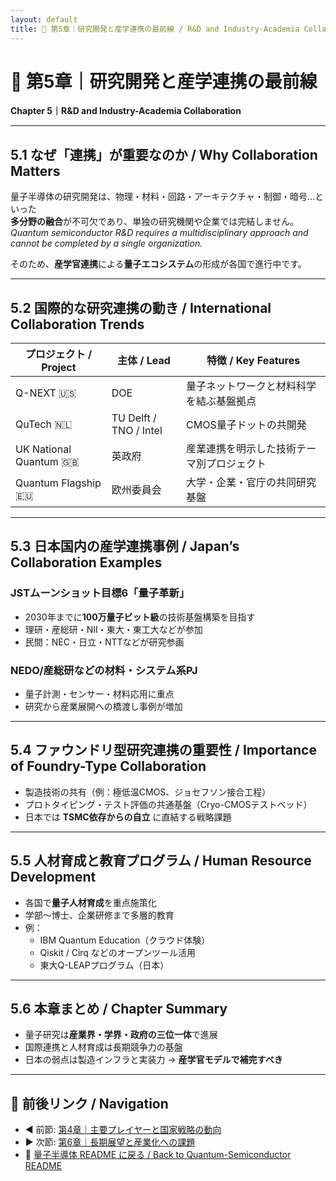 ```yaml
---
layout: default
title: 🤝 第5章｜研究開発と産学連携の最前線 / R&D and Industry-Academia Collaboration
---
```


# 🤝 **第5章｜研究開発と産学連携の最前線**  
**Chapter 5｜R&D and Industry-Academia Collaboration**

---

## 5.1 **なぜ「連携」が重要なのか / Why Collaboration Matters**

量子半導体の研究開発は、物理・材料・回路・アーキテクチャ・制御・暗号…といった  
**多分野の融合**が不可欠であり、単独の研究機関や企業では完結しません。  
_Quantum semiconductor R&D requires a multidisciplinary approach and cannot be completed by a single organization._

そのため、**産学官連携**による**量子エコシステム**の形成が各国で進行中です。

---

## 5.2 **国際的な研究連携の動き / International Collaboration Trends**

| **プロジェクト / Project** | **主体 / Lead** | **特徴 / Key Features** |
|----------------------------|-----------------|-------------------------|
| Q-NEXT 🇺🇸 | DOE | 量子ネットワークと材料科学を結ぶ基盤拠点 |
| QuTech 🇳🇱 | TU Delft / TNO / Intel | CMOS量子ドットの共開発 |
| UK National Quantum 🇬🇧 | 英政府 | 産業連携を明示した技術テーマ別プロジェクト |
| Quantum Flagship 🇪🇺 | 欧州委員会 | 大学・企業・官庁の共同研究基盤 |

---

## 5.3 **日本国内の産学連携事例 / Japan’s Collaboration Examples**

### JSTムーンショット目標6「量子革新」
- 2030年までに**100万量子ビット級**の技術基盤構築を目指す  
- 理研・産総研・NII・東大・東工大などが参加  
- 民間：NEC・日立・NTTなどが研究参画

### NEDO/産総研などの材料・システム系PJ
- 量子計測・センサー・材料応用に重点  
- 研究から産業展開への橋渡し事例が増加

---

## 5.4 **ファウンドリ型研究連携の重要性 / Importance of Foundry-Type Collaboration**

- 製造技術の共有（例：極低温CMOS、ジョセフソン接合工程）  
- プロトタイピング・テスト評価の共通基盤（Cryo-CMOSテストベッド）  
- 日本では **TSMC依存からの自立** に直結する戦略課題

---

## 5.5 **人材育成と教育プログラム / Human Resource Development**

- 各国で**量子人材育成**を重点施策化  
- 学部〜博士、企業研修まで多層的教育  
- 例：  
  - IBM Quantum Education（クラウド体験）  
  - Qiskit / Cirq などのオープンツール活用  
  - 東大Q-LEAPプログラム（日本）

---

## 5.6 **本章まとめ / Chapter Summary**

- 量子研究は**産業界・学界・政府の三位一体**で進展  
- 国際連携と人材育成は長期競争力の基盤  
- 日本の弱点は製造インフラと実装力 → **産学官モデルで補完すべき**

---

## 🔗 **前後リンク / Navigation**
- ◀️ 前節: [第4章｜主要プレイヤーと国家戦略の動向](04_national_strategy.md)  
- ▶️ 次節: [第6章｜長期展望と産業化への課題](06_industry_outlook.md)  
- 📘 [量子半導体 README に戻る / Back to Quantum-Semiconductor README](README.md)
